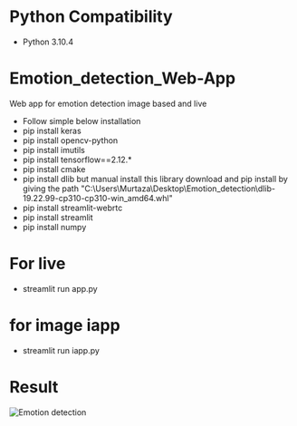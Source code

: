# Python Compatibility 
* Python 3.10.4

# Emotion_detection_Web-App
Web app for emotion detection image based and live
- Follow simple below installation
- pip install keras
- pip install opencv-python
- pip install imutils
- pip install tensorflow==2.12.*
- pip install cmake
- pip install dlib but manual install this library download and pip install by giving the path "C:\Users\Murtaza\Desktop\Emotion_detection\dlib-19.22.99-cp310-cp310-win_amd64.whl"
- pip install streamlit-webrtc
- pip install streamlit
- pip install numpy
# For live
- streamlit run app.py
# for image iapp
- streamlit run iapp.py
# Result
![Emotion detection](https://github.com/furiouskhan007/Emotion_detection_Web-App/assets/135207625/f5e566c5-d917-4ab4-aca2-38254b4d3022)
